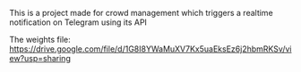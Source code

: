 This is a project made for crowd management which triggers a realtime notification on Telegram using its API

The weights file: https://drive.google.com/file/d/1G8I8YWaMuXV7Kx5uaEksEz6j2hbmRKSv/view?usp=sharing
